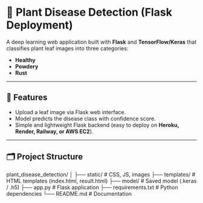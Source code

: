 # 🌿 Plant Disease Detection (Flask Deployment)

A deep learning web application built with **Flask** and **TensorFlow/Keras** that classifies plant leaf images into three categories:
- **Healthy**
- **Powdery**
- **Rust**

---

## 📌 Features
- Upload a leaf image via Flask web interface.
- Model predicts the disease class with confidence score.
- Simple and lightweight Flask backend (easy to deploy on **Heroku, Render, Railway, or AWS EC2**).

---

## 🗂 Project Structure
plant_disease_detection/
│
├── static/ # CSS, JS, images
├── templates/ # HTML templates (index.html, result.html)
├── model/ # Saved model (.keras / .h5)
├── app.py # Flask application
├── requirements.txt # Python dependencies
└── README.md # Documentation